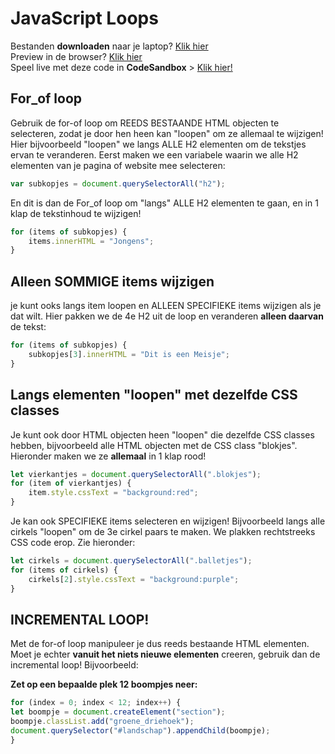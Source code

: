 # JavaScript Loops

Bestanden **downloaden** naar je laptop? [Klik hier](https://github.com/CMD-Groningen/javascript-loops/archive/refs/heads/master.zip)     
Preview in de browser? [Klik hier](https://cmd-groningen.github.io/javascript-loops)  
Speel live met deze code in **CodeSandbox** > [Klik hier!](https://codesandbox.io/s/github/CMD-Groningen/javascript-loops) 

## For_of loop

Gebruik de for-of loop om REEDS BESTAANDE HTML objecten te selecteren, zodat je door hen heen kan "loopen" om ze allemaal te wijzigen! Hier bijvoorbeeld "loopen" we langs ALLE H2 elementen om de tekstjes ervan te veranderen. Eerst maken we een variabele waarin we alle H2 elementen van je pagina of website mee selecteren:

```JavaScript
var subkopjes = document.querySelectorAll("h2");
```

En dit is dan de For_of loop om "langs" ALLE H2 elementen te gaan, en in 1 klap de tekstinhoud te wijzigen!

```JavaScript
for (items of subkopjes) {
	items.innerHTML = "Jongens";
}
```

## Alleen SOMMIGE items wijzigen

je kunt ooks langs item loopen en ALLEEN SPECIFIEKE items wijzigen als je dat wilt. Hier pakken we de 4e H2 uit de loop en veranderen **alleen daarvan** de tekst:

```JavaScript
for (items of subkopjes) {
	subkopjes[3].innerHTML = "Dit is een Meisje";
}
```

## Langs elementen "loopen" met dezelfde CSS classes

Je kunt ook door HTML objecten heen "loopen" die dezelfde CSS classes hebben, bijvoorbeeld alle HTML objecten met de CSS class "blokjes". Hieronder maken we ze **allemaal** in 1 klap rood!

```JavaScript
let vierkantjes = document.querySelectorAll(".blokjes");
for (item of vierkantjes) {
	item.style.cssText = "background:red";
}
```

Je kan ook SPECIFIEKE items selecteren en wijzigen! Bijvoorbeeld langs alle cirkels "loopen" om de 3e cirkel paars te maken. We plakken rechtstreeks CSS code erop. Zie hieronder:

```JavaScript
let cirkels = document.querySelectorAll(".balletjes");
for (items of cirkels) {
	cirkels[2].style.cssText = "background:purple";
}
```

## INCREMENTAL LOOP!

Met de for-of loop manipuleer je dus reeds bestaande HTML elementen. Moet je echter **vanuit het niets nieuwe elementen** creeren, gebruik dan de incremental loop! Bijvoorbeeld:

**Zet op een bepaalde plek 12 boompjes neer:**

```JavaScript
for (index = 0; index < 12; index++) {
let boompje = document.createElement("section");
boompje.classList.add("groene_driehoek");
document.querySelector("#landschap").appendChild(boompje);
}
```
